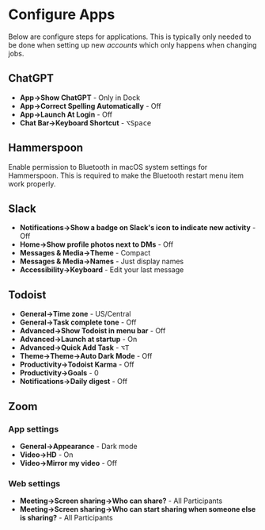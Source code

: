 # Configure Apps

Below are configure steps for applications. This is typically only needed to be
done when setting up new _accounts_ which only happens when changing jobs.

## ChatGPT

- **App->Show ChatGPT** - Only in Dock
- **App->Correct Spelling Automatically** - Off
- **App->Launch At Login** - Off
- **Chat Bar->Keyboard Shortcut** - <kbd>⌥Space</kbd>

## Hammerspoon

Enable permission to Bluetooth in macOS system settings for Hammerspoon. This is
required to make the Bluetooth restart menu item work properly.

## Slack

- **Notifications->Show a badge on Slack's icon to indicate new activity** - Off
- **Home->Show profile photos next to DMs** - Off
- **Messages & Media->Theme** - Compact
- **Messages & Media->Names** - Just display names
- **Accessibility->Keyboard** - Edit your last message

## Todoist

- **General->Time zone** - US/Central
- **General->Task complete tone** - Off
- **Advanced->Show Todoist in menu bar** - Off
- **Advanced->Launch at startup** - On
- **Advanced->Quick Add Task** - <kbd>⌥T</kbd>
- **Theme->Theme->Auto Dark Mode** - Off
- **Productivity->Todoist Karma** - Off
- **Productivity->Goals** - 0
- **Notifications->Daily digest** - Off

## Zoom

### App settings

- **General->Appearance** - Dark mode
- **Video->HD** - On
- **Video->Mirror my video** - Off

### Web settings

- **Meeting->Screen sharing->Who can share?** - All Participants
- **Meeting->Screen sharing->Who can start sharing when someone else is
  sharing?** - All Participants
